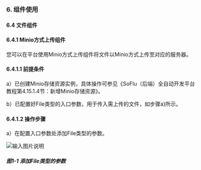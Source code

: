 ### 6. 组件使用

#### 6.4 文件组件

#### 6.4.1 Minio方式上传组件

您可以在平台使用Minio方式上传组件将文件以Minio方式上传至对应的服务器。

#### 6.4.1.1 前提条件

a）已创建Minio存储资源实例，具体操作可参见《SoFlu（后端）全自动开发平台教程第4.15.1.4节：新增Minio存储资源》。

b）已配置好File类型的入口参数，用于传入需上传的文件，如步骤a)所示。

#### 6.4.1.2 操作步骤

a）在配置入口参数处添加File类型的参数。

![输入图片说明](../../../../images/SoFlu%EF%BC%88%E5%90%8E%E7%AB%AF%EF%BC%89%E5%BC%80%E5%8F%91%E5%B9%B3%E5%8F%B0/1.%20%E6%9C%80%E6%96%B0%E7%89%88%E6%9C%AC%20-%20%E6%9B%B4%E6%96%B0%E6%97%A5%E6%9C%9F%20-%202022.10.08/6.%20%E7%BB%84%E4%BB%B6%E4%BD%BF%E7%94%A8/4.%20%E6%96%87%E4%BB%B6%E7%BB%84%E4%BB%B6/image.png)

##### 图1-1 添加File类型的参数
